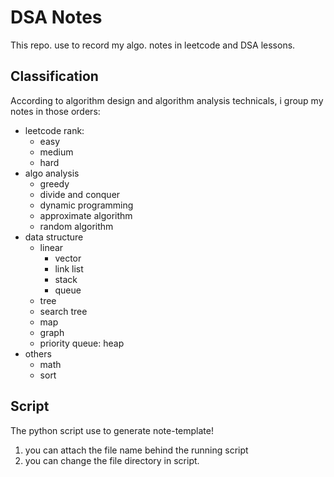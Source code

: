 # DSA Notes

This repo. use to record my algo. notes in leetcode and DSA lessons.

## Classification

According to algorithm design and algorithm analysis technicals, i group my notes in those orders:

- leetcode rank:
  - easy
  - medium
  - hard
- algo analysis
  - greedy
  - divide and conquer
  - dynamic programming
  - approximate algorithm
  - random algorithm
- data structure
  - linear
    - vector
    - link list
    - stack
    - queue
  - tree
  - search tree
  - map
  - graph
  - priority queue: heap
- others
  - math
  - sort

## Script



The python script use to generate note-template!

1. you can attach the file name behind the running script
2. you can change the file directory in script.
